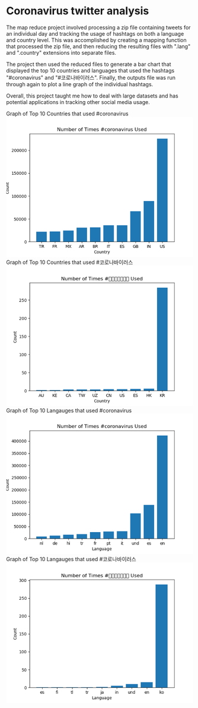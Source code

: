 # Coronavirus twitter analysis

The map reduce project involved processing a zip file containing tweets for an individual day and tracking the usage of hashtags on both a language and country level. This was accomplished by creating a mapping function that processed the zip file, and then reducing the resulting files with ".lang" and ".country" extensions into separate files.

The project then used the reduced files to generate a bar chart that displayed the top 10 countries and languages that used the hashtags "#coronavirus" and "#코로나바이러스". Finally, the outputs file was run through again to plot a line graph of the individual hashtags.

Overall, this project taught me how to deal with large datasets and has potential applications in tracking other social media usage. 

Graph of Top 10 Countries that used #coronavirus
![alt text](https://github.com/oliviastevens11/twitter_coronavirus/blob/master/Chart%20of%20Countries:%20%23coronavirus.png)
Graph of Top 10 Countries that used #코로나바이러스
![alt text](https://github.com/oliviastevens11/twitter_coronavirus/blob/master/Chart%20of%20Countries:%20%23%EC%BD%94%EB%A1%9C%EB%82%98%EB%B0%94%EC%9D%B4%EB%9F%AC%EC%8A%A4.png)
Graph of Top 10 Langauges that used #coronavirus  
![alt text](https://github.com/oliviastevens11/twitter_coronavirus/blob/master/Chart%20of%20Languages:%20%23coronavirus.png)
Graph of Top 10 Langauges that used #코로나바이러스
![alt text](https://github.com/oliviastevens11/twitter_coronavirus/blob/master/Chart%20of%20Languages:%20%23%EC%BD%94%EB%A1%9C%EB%82%98%EB%B0%94%EC%9D%B4%EB%9F%AC%EC%8A%A4.png)
